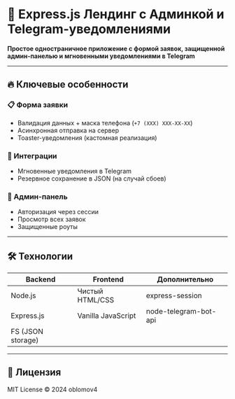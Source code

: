 # 🚀 Express.js Лендинг с Админкой и Telegram-уведомлениями

**Простое одностраничное приложение с формой заявок, защищенной админ-панелью и мгновенными уведомлениями в Telegram**

---

## 🔥 Ключевые особенности

### 📋 Форма заявки
- Валидация данных + маска телефона (`+7 (XXX) XXX-XX-XX`)
- Асинхронная отправка на сервер
- Toaster-уведомления (кастомная реализация)

### 🤖 Интеграции
- Мгновенные уведомления в Telegram
- Резервное сохранение в JSON (на случай сбоев)

### 🔐 Админ-панель
- Авторизация через сессии
- Просмотр всех заявок
- Защищенные роуты

---

## 🛠 Технологии
| Backend         | Frontend       | Дополнительно        |
|-----------------|----------------|----------------------|
| Node.js         | Чистый HTML/CSS| express-session      |
| Express.js      | Vanilla JavaScript | node-telegram-bot-api |
| FS (JSON storage)|                |                      |

---


## 📝 Лицензия
MIT License © 2024 oblomov4
